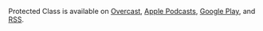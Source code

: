 Protected Class is available on [Overcast][Overcast], [Apple Podcasts][Apple Podcasts], [Google Play][Google Play], and [RSS][RSS].

[Overcast]: https://overcast.fm/itunes1338352770/protected-class
[Apple Podcasts]: https://itunes.apple.com/us/podcast/protected-class/id1338352770?mt=2
[Google Play]: https://playmusic.app.goo.gl/?ibi=com.google.PlayMusic&isi=691797987&ius=googleplaymusic&apn=com.google.android.music&link=https://play.google.com/music/m/I5pacw7a7u7deoysyusowjxktqa?t%3DProtected_Class%26pcampaignid%3DMKT-na-all-co-pr-mu-pod-16
[RSS]: http://praeci.com/protected-class.xml